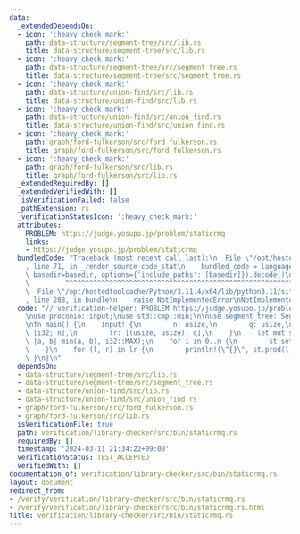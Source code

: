 ```yaml
---
data:
  _extendedDependsOn:
  - icon: ':heavy_check_mark:'
    path: data-structure/segment-tree/src/lib.rs
    title: data-structure/segment-tree/src/lib.rs
  - icon: ':heavy_check_mark:'
    path: data-structure/segment-tree/src/segment_tree.rs
    title: data-structure/segment-tree/src/segment_tree.rs
  - icon: ':heavy_check_mark:'
    path: data-structure/union-find/src/lib.rs
    title: data-structure/union-find/src/lib.rs
  - icon: ':heavy_check_mark:'
    path: data-structure/union-find/src/union_find.rs
    title: data-structure/union-find/src/union_find.rs
  - icon: ':heavy_check_mark:'
    path: graph/ford-fulkerson/src/ford_fulkerson.rs
    title: graph/ford-fulkerson/src/ford_fulkerson.rs
  - icon: ':heavy_check_mark:'
    path: graph/ford-fulkerson/src/lib.rs
    title: graph/ford-fulkerson/src/lib.rs
  _extendedRequiredBy: []
  _extendedVerifiedWith: []
  _isVerificationFailed: false
  _pathExtension: rs
  _verificationStatusIcon: ':heavy_check_mark:'
  attributes:
    PROBLEM: https://judge.yosupo.jp/problem/staticrmq
    links:
    - https://judge.yosupo.jp/problem/staticrmq
  bundledCode: "Traceback (most recent call last):\n  File \"/opt/hostedtoolcache/Python/3.11.4/x64/lib/python3.11/site-packages/onlinejudge_verify/documentation/build.py\"\
    , line 71, in _render_source_code_stat\n    bundled_code = language.bundle(stat.path,\
    \ basedir=basedir, options={'include_paths': [basedir]}).decode()\n          \
    \         ^^^^^^^^^^^^^^^^^^^^^^^^^^^^^^^^^^^^^^^^^^^^^^^^^^^^^^^^^^^^^^^^^^^^^^^^^^^^^^^^^\n\
    \  File \"/opt/hostedtoolcache/Python/3.11.4/x64/lib/python3.11/site-packages/onlinejudge_verify/languages/rust.py\"\
    , line 288, in bundle\n    raise NotImplementedError\nNotImplementedError\n"
  code: "// verification-helper: PROBLEM https://judge.yosupo.jp/problem/staticrmq\n\
    \nuse proconio::input;\nuse std::cmp::min;\n\nuse segment_tree::SegmentTree;\n\
    \nfn main() {\n    input! {\n        n: usize,\n        q: usize,\n        a:\
    \ [i32; n],\n        lr: [(usize, usize); q],\n    }\n    let mut st = SegmentTree::new(n,\
    \ |a, b| min(a, b), i32::MAX);\n    for i in 0..n {\n        st.set(i, a[i]);\n\
    \    }\n    for (l, r) in lr {\n        println!(\"{}\", st.prod(l, r));\n   \
    \ }\n}\n"
  dependsOn:
  - data-structure/segment-tree/src/lib.rs
  - data-structure/segment-tree/src/segment_tree.rs
  - data-structure/union-find/src/lib.rs
  - data-structure/union-find/src/union_find.rs
  - graph/ford-fulkerson/src/ford_fulkerson.rs
  - graph/ford-fulkerson/src/lib.rs
  isVerificationFile: true
  path: verification/library-checker/src/bin/staticrmq.rs
  requiredBy: []
  timestamp: '2024-03-11 21:34:22+09:00'
  verificationStatus: TEST_ACCEPTED
  verifiedWith: []
documentation_of: verification/library-checker/src/bin/staticrmq.rs
layout: document
redirect_from:
- /verify/verification/library-checker/src/bin/staticrmq.rs
- /verify/verification/library-checker/src/bin/staticrmq.rs.html
title: verification/library-checker/src/bin/staticrmq.rs
---
```

